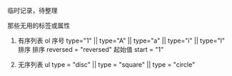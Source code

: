 临时记录，待整理

那些无用的标签或属性

1. 有序列表
ol  序号 type="1" || type="A"  || type="a" || type="i" || type="I"  排序
    排序 reversed = "reversed"
    起始值  start = "1"

2. 无序列表
ul  type = "disc" || type = "square" || type = "circle"